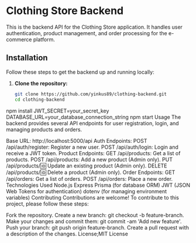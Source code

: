 # Clothing Store Backend

This is the backend API for the Clothing Store application. It handles user authentication, product management, and order processing for the e-commerce platform.

## Installation

Follow these steps to get the backend up and running locally:

1. **Clone the repository:**
   ```bash
   git clone https://github.com/yinkus89/clothing-backend.git
   cd clothing-backend
npm install
JWT_SECRET=your_secret_key
DATABASE_URL=your_database_connection_string
npm start
Usage
The backend provides several API endpoints for user registration, login, and managing products and orders.

Base URL: http://localhost:5000/api
Auth Endpoints:
POST /api/auth/register: Register a new user.
POST /api/auth/login: Login and receive a JWT token.
Product Endpoints:
GET /api/products: Get a list of products.
POST /api/products: Add a new product (Admin only).
PUT /api/products/:id: Update an existing product (Admin only).
DELETE /api/products/:id: Delete a product (Admin only).
Order Endpoints:
GET /api/orders: Get a list of orders.
POST /api/orders: Place a new order.
Technologies Used
Node.js
Express
Prisma (for database ORM)
JWT (JSON Web Tokens for authentication)
dotenv (for managing environment variables)
Contributing
Contributions are welcome! To contribute to this project, please follow these steps:

Fork the repository.
Create a new branch: git checkout -b feature-branch.
Make your changes and commit them: git commit -am 'Add new feature'.
Push your branch: git push origin feature-branch.
Create a pull request with a description of the changes.
License;MIT License 


